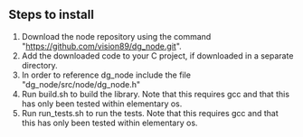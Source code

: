 ## Steps to install
1) Download the node repository using the command "https://github.com/vision89/dg_node.git".
2) Add the downloaded code to your C project, if downloaded in a separate directory.
3) In order to reference dg_node include the file "dg_node/src/node/dg_node.h"
4) Run build.sh to build the library.  Note that this requires gcc and that this has only been tested within elementary os.
5) Run run_tests.sh to run the tests.  Note that this requires gcc and that this has only been tested within elementary os.
